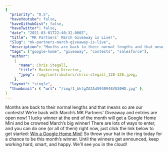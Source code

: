 ```yaml
---
{
  "priority": "0.5",
  "haveYoutube": false,
  "haveGithubGist": false,
  "haveTwitter": false,
  "date": "2021-03-01T22:40:32.000Z",
  "title": "MK Partners’ March Giveaway is Live!",
  "Slug": "mk-partners-march-giveaway-is-live",
  "description": "Months are back to their normal lengths and that means so are our contests! We’re back with March’s MK Partners’ Giveaway and entries are open now!.",
  "tags": ["google-home", "giveaway", "contests", "salesforce"],
  "author":
    {
      "name": Chris Stegall,
      "title": Marketing Director,
      "jpeg": /img/contributors/chris-stegall_128-128.jpeg,
    },
  "layout": "single",
  "thumbnail": { "url": "/img/1_bktgZA2AdS940946VG30HQ.jpg" },
}
---
```


Months are back to their normal lengths and that means so are our contests! We’re back with March’s MK Partners’ Giveaway and entries are open now!
1 lucky winner at the end of the month will get a Google Home Mini and be crowned March’s big winner!
There are lots of ways to enter, and you can do one (or all of them) right now, just click the link below to get started:
[Win a Google Home Mini!](https://gleam.io/t9nq3/mk-partners-march-giveaway)
So throw your hat in the ring today for a chance to be this month’s winner.
Until the winners get announced, keep working hard, smart, and happy. We’ll see you in the cloud!
